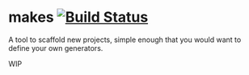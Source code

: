 # makes [![Build Status](https://travis-ci.org/huochunpeng/makes.svg?branch=master)](https://travis-ci.org/huochunpeng/makes)

A tool to scaffold new projects, simple enough that you would want to define your own generators.

WIP
